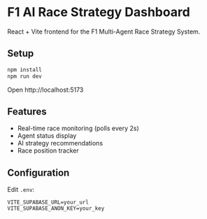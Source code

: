 # F1 AI Race Strategy Dashboard

React + Vite frontend for the F1 Multi-Agent Race Strategy System.

## Setup

```bash
npm install
npm run dev
```

Open http://localhost:5173

## Features

- Real-time race monitoring (polls every 2s)
- Agent status display
- AI strategy recommendations
- Race position tracker

## Configuration

Edit `.env`:
```
VITE_SUPABASE_URL=your_url
VITE_SUPABASE_ANON_KEY=your_key
```
